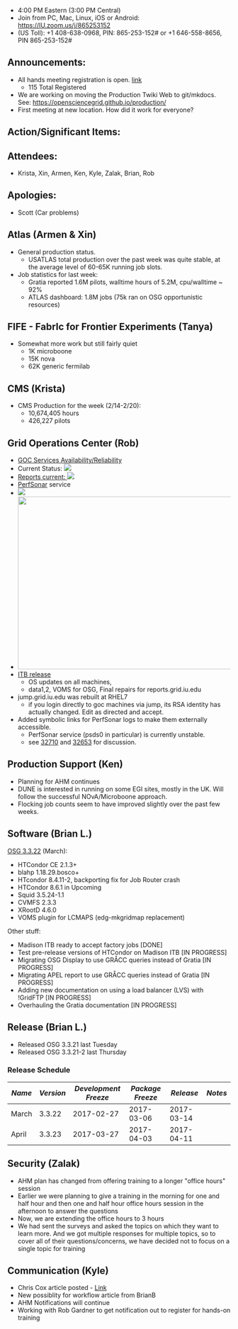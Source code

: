    * 4:00 PM Eastern (3:00 PM Central)
   * Join from PC, Mac, Linux, iOS or Android: https://IU.zoom.us/j/865253152
   * (US Toll): +1 408-638-0968, PIN: 865-253-152# or +1 646-558-8656, PIN 865-253-152#

## Announcements: 

   * All hands meeting registration is open. [link](https://www.opensciencegrid.org/AHM2017)
      * 115 Total Registered
   * We are working on moving the Production Twiki Web to git/mkdocs. See: https://opensciencegrid.github.io/production/
   * First meeting at new location. How did it work for everyone?

## Action/Significant Items: 

## Attendees: 
   * Krista, Xin, Armen, Ken, Kyle, Zalak, Brian, Rob

## Apologies:
   * Scott (Car problems)

## Atlas (Armen & Xin)  

   * General production status.
      * USATLAS total production over the past week was quite stable, at the average level of 60-65K running job slots.
   * Job statistics for last week: 
      * Gratia reported 1.6M pilots, walltime hours of 5.2M, cpu/walltime ~ 92%
      * ATLAS dashboard: 1.8M jobs (75k ran on OSG opportunistic resources)


## FIFE - FabrIc for Frontier Experiments (Tanya)
   * Somewhat more work but still fairly quiet
      * 1K microboone
      * 15K nova
      * 62K generic fermilab

## CMS (Krista)
   * CMS Production for the week (2/14-2/20):
      * 10,674,405 hours
      * 426,227 pilots

## Grid Operations Center (Rob)
   * [GOC Services Availability/Reliability](http://tinyurl.com/pre26vw)
   * Current Status: [<img src="http://monitor.grid.iu.edu/availability/production_status.png">](http://monitor.grid.iu.edu/availability/production.html)
   * <a href="http://reports.grid.iu.edu/reports/">Reports current: <img src="http://steige.grid.iu.edu/steige/status_reports.png"></a>
   * [PerfSonar](http://maddash.aglt2.org/maddash-webui/index.cgi?dashboard=OSG\%20Grid\%20Operations\%20Center\%20Test\%20Mesh\%20Config) service
   * <img src="http://gratiaweb1.grid.iu.edu/gratiastatic/today/osg_wall_hours.png"/>
   * <img src="http://osg-flock.grid.iu.edu/monitoring/condor/condor_7day.png" width='630' height='390'  /><br>
   * [ITB release](http://osggoc.blogspot.com/2017/02/goc-service-update-tuesday-february_21.html)
      * OS updates on all machines,
      * data1,2, VOMS for OSG, Final repairs for reports.grid.iu.edu
   * jump.grid.iu.edu was rebuilt at RHEL7
      * if you login directly to goc machines via jump, its RSA identity has actually changed. Edit as directed and accept.
   * Added symbolic links for PerfSonar logs to make them externally accessible.
      * PerfSonar service (psds0 in particular) is currently unstable.
      * see [32710](https://ticket.grid.iu.edu/32710) and [32653](https://ticket.grid.iu.edu/32653) for discussion.

## Production Support (Ken)

   * Planning for AHM continues
   * DUNE is interested in running on some EGI sites, mostly in the UK. Will follow the successful NOvA/Microboone approach.
   * Flocking job counts seem to have improved slightly over the past few weeks.
   
## Software (Brian L.)

[OSG 3.3.22](https://jira.opensciencegrid.org/issues/?filter=15254) (March):  

   *   HTCondor CE 2.1.3+
   *   blahp 1.18.29.bosco+
   *   HTcondor 8.4.11-2, backporting fix for Job Router crash
   *   HTCondor 8.6.1 in Upcoming
   *   Squid 3.5.24-1.1
   *   CVMFS 2.3.3
   *   XRootD 4.6.0
   *   VOMS plugin for LCMAPS (edg-mkgridmap replacement)

Other stuff:  

   *   Madison ITB ready to accept factory jobs [DONE]
   *   Test pre-release versions of HTCondor on Madison ITB [IN PROGRESS]
   *   Migrating OSG Display to use GR&Aring;CC queries instead of Gratia [IN PROGRESS]
   *   Migrating APEL report to use GR&Aring;CC queries instead of Gratia [IN PROGRESS]
   *   Adding new documentation on using a load balancer (LVS) with !GridFTP [IN PROGRESS]
   *   Overhauling the Gratia documentation [IN PROGRESS]

## Release (Brian L.)

-   Released OSG 3.3.21 last Tuesday
-   Released OSG 3.3.21-2 last Thursday

### Release Schedule

| *Name* | *Version* | *Development Freeze* | *Package Freeze* | *Release* | *Notes* |
| ------ | --------- | -------------------- | ---------------- | --------- | ------- |
| March | 3.3.22 | 2017-02-27 | 2017-03-06 | 2017-03-14 | |
| April | 3.3.23 | 2017-03-27 | 2017-04-03 | 2017-04-11 | |



## Security (Zalak)
   * AHM plan has changed from offering training to a longer "office hours" session
   * Earlier we were planning to give a training in the morning for one and half hour and then one and half hour office hours session in the afternoon to answer the questions
   * Now, we are extending the office hours to 3 hours
   * We had sent the surveys and asked the topics on which they want to learn more. And we got multiple responses for multiple topics, so to cover all of their questions/concerns, we have decided not to focus on a single topic for training

## Communication (Kyle)
   * Chris Cox article posted - [Link](https://www.opensciencegrid.org/for-neuroscientist-chris-cox-the-osg-helps-process-mountains-of-data/)
   * New possiblity for workflow article from BrianB
   * AHM Notifications will continue
   * Working with Rob Gardner to get notification out to register for hands-on training
